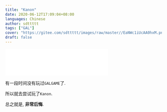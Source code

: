```yaml
---
title: "Kanon"
date: 2020-06-12T17:09:04+08:00
languages: Chinese
author: sdttttt
tags: ["GAL"]
cover: "https://gitee.com/sdttttt/images/raw/master//EaNWc1iUcAA0hxM.png"
draft: false
---
```


<iframe frameborder="no" border="0" marginwidth="0" marginheight="0" width=330 height=86 src="//music.163.com/outchain/player?type=2&id=26134218&auto=1&height=66"></iframe>

<link rel="stylesheet" href="https://cdn.jsdelivr.net/npm/gitalk@1/dist/gitalk.css">

有一段时间没有玩过`GALGAME`了.

所以就去尝试玩了`Kanon`.

总之就是, **非常后悔**.